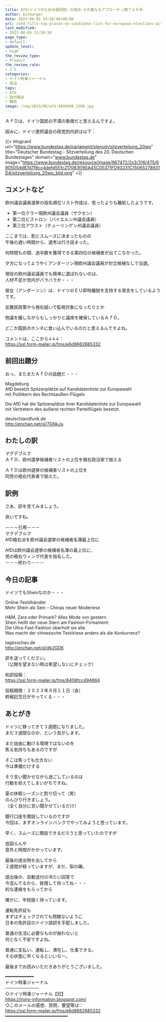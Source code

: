 ```yaml
---
title: AfD(ドイツのための選択肢）の視点‐その異なるアプローチ-/第７６８号
author: bitburger
date: 2023-08-05 14:50:06+00:00
url: /afd-fills-top-places-on-candidate-list-for-european-elections-with-politicians-of-the-far-right-wing/
last_modified:
- 2023-08-05 23:50:10
page_type:
- default
update_level:
- high
the_review_type:
- Product
the_review_rate:
- 2.5
categories:
- ドイツ時事ジャーナル
- 政治
tags:
- AfD
- 欧州議会
- 難民
image: /img/2023/08/afd-4896898_1280.jpg
---
```

ＡｆＤは、ドイツ国民の不満の象徴だと思えるんですよ。

因みに、ドイツ連邦議会の政党別内訳は以下：

{{< blogcard url="https://www.bundestag.de/parlament/plenum/sitzverteilung_20wp" title="Deutscher Bundestag - Sitzverteilung des 20. Deutschen Bundestages" domain="www.bundestag.de" image="https://www.bundestag.de/resource/image/867472/2x3/316/475/690505dd87d7f8cc4defd551c217063f/90A45C05371FD93231C15065278931D4/sitzverteilung_20wp_bild.png" >}} 

## コメントなど
欧州議会議員選挙の指名順位リスト作成は、思ったよりも難航したようです。

<ul class="wp-block-list">
  <li>
    第一位クラー現欧州議会議員（ザクセン）
  </li>
  <li>
    第二位ビストロン（バイエルン州議会議員）
  </li>
  <li>
    第三位アウスト（チューリンゲン州議会議員）
  </li>
</ul>

ここまでは、割とスムーズに決まったものの  
午後の遅い時間から、選考は行き詰まった。

何時間もの間、過半数を獲得できる第四位の候補者が出てこなかった。

夕方になってようやくアンダーソン現欧州議会議員が対立候補なしで当選。

現役の欧州議会議員でも簡単に選ばれないのは、  
人材不足か党内がバラバラか・・・

<span class="fz-22px"><span class="bold"><span class="marker-under">彼女（アンダーソン）は、<span class="bold-red">ドイツのＥＵ即時離脱</span>を支持する発言をしているようです。</span></span></span>

反難民政策やら極右疑いで監視対象になったりとか

物議を醸しながらもしっかりと議席を確保しているＡｆＤ。

<span class="fz-22px"><span class="bold-red"><span class="marker-under">どこか国民のホンネに食い込んでいるのだと思えるんですよね。</span></span></span>

コメントは、ここから↓↓↓：  
<https://ssl.form-mailer.jp/fms/e6d8662885332>

## 前回出題分
おっ、またまたＡｆＤの話題だ・・・

Magdeburg  
AfD besetzt Spitzenplätze auf Kandidatenliste zur Europawahl  
mit Politikern des Rechtsaußen-Flügels

Die AfD hat die Spitzenplätze ihrer Kandidatenliste zur Europawahl  
mit Vertretern des äußerst rechten Parteiflügels besetzt.

deutschlandfunk.de  
<http://enchan.net/xl/7GNkJu>

## わたしの訳
マグデブルク  
ＡｆＤ、欧州選挙候補者リストの上位を極右政治家で揃える

ＡｆＤは欧州選挙の候補者リストの上位を  
同党の極右代表者で揃えた。

## 訳例
さあ、訳を見てみましょう。

良いですね。

－－－引用－－－  
マクデブルク  
AfD極右派を欧州議会選挙の候補者名簿最上位に

AfDは欧州議会選挙の候補者名簿の最上位に、  
党の極右ウィング代表を指名した。  
－－－終わり－－－

## 今日の記事
ドイツでもSheinなのか・・・

Online-Textilhändler  
Mehr Shein als Sein &#8211; Chinas neuer Moderiese

H&M, Zara oder Primark? Alles Mode von gestern.  
Shein heißt der neue Stern am Fashion-Firmament:  
Die Ultra-Fast-Fashion überholt sie alle.  
Was macht der chinesische Textilriese anders als die Konkurrenz?

tagesschau.de  
<http://enchan.net/xl/dk2GD6>

訳を送ってください。  
（公開を望まない時は希望しないにチェック）

和訳投稿：  
<https://ssl.form-mailer.jp/fms/8408fcc494664>

投稿期限：２０２３年８月１１日（金）  
終戦記念日がやってくる・・・

## あとがき
ドイツに移ってきて３週間になりました。  
まだ３週間なのか、という気がします。

まだ自由に動ける環境ではないのを  
焦る気持ちもあるのですが

そこは焦っても仕方ない  
今は準備だけする

そう言い聞かせながら過ごしているのは  
行動を抑えてしまいがちですね。

夏の休暇シーズンと割り切って（笑）  
のんびり行きましょう。  
（全く自分に言い聞かせているだけ）

銀行口座を開設しているのですが  
今回は、まずオンラインバンクでやってみようと思っています。

早く、スムーズに開設できるだろうと思っていたのですが

豈図らんや  
意外と時間がかかっています。

最後の提出物を出してから  
２週間が経っていますが、まだ、梨の礫。

提出後の、自動送付の冷たい回答で  
<span class="bold"><span class="bold-red">今混んでるから、我慢して待ってね・・・</span></span>  
的な連絡をもらってから

確かに、辛抱強く待っています。

運転免許証も  
まずはチェックされても問題ないように  
日本の免許証のドイツ語訳を手配しました。

普通の生活に必要なものが揃わないと  
何となく不安ですよね。

普通に支払い、運転し、滞在し、仕事できる。  
その状態に早くなるといいなー。

最後までお読みいただきありがとうございました。

━━━━━━━━━━━  
ドイツ時事ジャーナル  
───────────  
◇ドイツ時事ジャーナル【旧】  
<https://iroiro-information.blogspot.com/>  
◇このメールの感想、質問、要望等は：  
<https://ssl.form-mailer.jp/fms/e6d8662885332>  
━━━━━━━━━━━━━━━━━━━━━━━━
